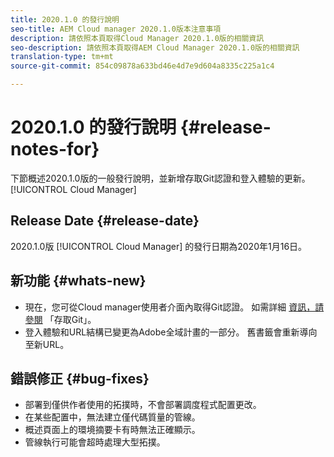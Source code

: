 ```yaml
---
title: 2020.1.0 的發行說明
seo-title: AEM Cloud manager 2020.1.0版本注意事項
description: 請依照本頁取得Cloud Manager 2020.1.0版的相關資訊
seo-description: 請依照本頁取得AEM Cloud Manager 2020.1.0版的相關資訊
translation-type: tm+mt
source-git-commit: 854c09878a633bd46e4d7e9d604a8335c225a1c4

---
```


# 2020.1.0 的發行說明 {#release-notes-for}

下節概述2020.1.0版的一般發行說明，並新增存取Git認證和登入體驗的更新。 [!UICONTROL Cloud Manager]

## Release Date {#release-date}

2020.1.0版 [!UICONTROL Cloud Manager] 的發行日期為2020年1月16日。

## 新功能 {#whats-new}

* 現在，您可從Cloud manager使用者介面內取得Git認證。 如需詳細 [資訊，請參閱](/help/using/accessing-git.md) 「存取Git」。
* 登入體驗和URL結構已變更為Adobe全域計畫的一部分。 舊書籤會重新導向至新URL。


## 錯誤修正 {#bug-fixes}

* 部署到僅供作者使用的拓撲時，不會部署調度程式配置更改。
* 在某些配置中，無法建立僅代碼質量的管線。
* 概述頁面上的環境摘要卡有時無法正確顯示。
* 管線執行可能會超時處理大型拓撲。
